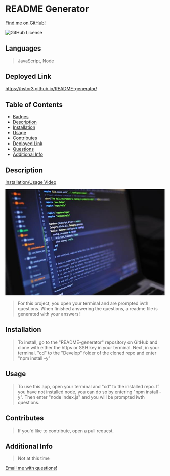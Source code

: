 # README Generator

[Find me on GitHub!](https://github.com/hstor3)


![GitHub License](https://img.shields.io/badge/license-MIT-blue?style=flat&logo=appveyor) 
## Languages 

>  JavaScript, Node

## Deployed Link

https://hstor3.github.io/README-generator/

## Table of Contents

* [Badges](#badges)
* [Description](#description)
* [Installation](#installation)
* [Usage](#usage)
* [Contributes](#contribute)
* [Deployed Link](#deployedlink)
* [Questions](#questions)
* [Additional Info](#additional)

## Description

[Installation/Usage Video](https://drive.google.com/file/d/1tgeXOF5woT7mUobjcZdKa-P5Vs-i86u3/view?usp=sharing)

![Screenshot](./Develop/assets/codingimg.jpg)

> For this project, you open your terminal and are prompted iwth questions. When finished answering the questions, a readme file is generated with your answers!

## Installation

> To install, go to the "README-generator" repository on GitHub and clone with either the https or SSH key in your terminal. Next, in your terminal, "cd" to the "Develop" folder of the cloned repo and enter "npm install -y"

## Usage

> To use this app, open your terminal and "cd" to the installed repo. If you have not installed node, you can do so by entering "npm install -y". Then enter "node index.js" and you will be prompted iwth questions.

## Contributes

> If you'd like to contribute, open a pull request.

## Additional Info

> Not at this time

[Email me with questions!](heatherstorseth3@gmail.com)
